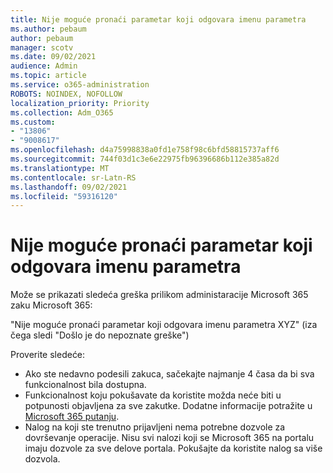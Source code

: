 ```yaml
---
title: Nije moguće pronaći parametar koji odgovara imenu parametra
ms.author: pebaum
author: pebaum
manager: scotv
ms.date: 09/02/2021
audience: Admin
ms.topic: article
ms.service: o365-administration
ROBOTS: NOINDEX, NOFOLLOW
localization_priority: Priority
ms.collection: Adm_O365
ms.custom:
- "13806"
- "9008617"
ms.openlocfilehash: d4a75998838a0fd1e758f98c6bfd58815737aff6
ms.sourcegitcommit: 744f03d1c3e6e22975fb96396686b112e385a82d
ms.translationtype: MT
ms.contentlocale: sr-Latn-RS
ms.lasthandoff: 09/02/2021
ms.locfileid: "59316120"
---
```

# <a name="getting-a-parameter-cannot-be-found-that-matches-parameter-name-error"></a>Nije moguće pronaći parametar koji odgovara imenu parametra

Može se prikazati sledeća greška prilikom administaracije Microsoft 365 zaku Microsoft 365:

"Nije moguće pronaći parametar koji odgovara imenu parametra XYZ" (iza čega sledi "Došlo je do nepoznate greške")

Proverite sledeće:

- Ako ste nedavno podesili zakuca, sačekajte najmanje 4 časa da bi sva funkcionalnost bila dostupna.
- Funkcionalnost koju pokušavate da koristite možda neće biti u potpunosti objavljena za sve zakutke. Dodatne informacije potražite u [Microsoft 365 putanju](https://www.microsoft.com/microsoft-365/roadmap).
- Nalog na koji ste trenutno prijavljeni nema potrebne dozvole za dovrševanje operacije. Nisu svi nalozi koji se Microsoft 365 na portalu imaju dozvole za sve delove portala. Pokušajte da koristite nalog sa više dozvola.

